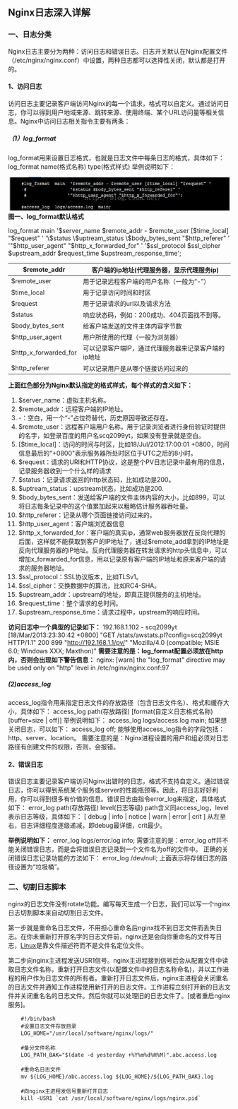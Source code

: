 ## Nginx日志深入详解

### 一、日志分类

Nginx日志主要分为两种：访问日志和错误日志。日志开关默认在Nginx配置文件（/etc/nginx/nginx.conf）中设置，两种日志都可以选择性关闭，默认都是打开的。

#### 1、访问日志

访问日志主要记录客户端访问Nginx的每一个请求，格式可以自定义。通过访问日志，你可以得到用户地域来源、跳转来源、使用终端、某个URL访问量等相关信息。Nginx中访问日志相关指令主要有两条：

##### （1）log_format

log_format用来设置日志格式，也就是日志文件中每条日志的格式，具体如下：
log_format name(格式名称) type(格式样式)
举例说明如下：

![](https://github.com/ZP-AlwaysWin/Nginx/blob/master/nginx-photos/464291-20170522230449273-1819232912.png)
	                         **图一、log_format默认格式**

log_format main '\$server_name \$remote_addr - \$remote_user [\$time_local] "$request" '
'\$status \$uptream_status \$body_bytes_sent "$http_referer" '
'"\$http_user_agent" "$http_x_forwarded_for" '
'\$ssl_protocol \$ssl_cipher \$upstream_addr \$request_time $upstream_response_time';

| $remote_addr          | 客户端的ip地址(代理服务器，显示代理服务ip)           |
| --------------------- | ---------------------------------------------------- |
| $remote_user          | 用于记录远程客户端的用户名称（一般为“-”）            |
| $time_local           | 用于记录访问时间和时区                               |
| $request              | 用于记录请求的url以及请求方法                        |
| $status               | 响应状态码，例如：200成功、404页面找不到等。         |
| $body_bytes_sent      | 给客户端发送的文件主体内容字节数                     |
| $http_user_agent      | 用户所使用的代理（一般为浏览器）                     |
| $http_x_forwarded_for | 可以记录客户端IP，通过代理服务器来记录客户端的ip地址 |
| $http_referer         | 可以记录用户是从哪个链接访问过来的                   |



**上面红色部分为Nginx默认指定的格式样式，每个样式的含义如下：**

1. $server_name：虚拟主机名称。
2. $remote_addr：远程客户端的IP地址。
3. -：空白，用一个“-”占位符替代，历史原因导致还存在。
4. $remote_user：远程客户端用户名称，用于记录浏览者进行身份验证时提供的名字，如登录百度的用户名scq2099yt，如果没有登录就是空白。
5. [$time_local]：访问的时间与时区，比如18/Jul/2012:17:00:01 +0800，时间信息最后的"+0800"表示服务器所处时区位于UTC之后的8小时。
6. $request：请求的URI和HTTP协议，这是整个PV日志记录中最有用的信息，记录服务器收到一个什么样的请求
7. $status：记录请求返回的http状态码，比如成功是200。
8. $uptream_status：upstream状态，比如成功是200.
9. $body_bytes_sent：发送给客户端的文件主体内容的大小，比如899，可以将日志每条记录中的这个值累加起来以粗略估计服务器吞吐量。
10. $http_referer：记录从哪个页面链接访问过来的。 
11. $http_user_agent：客户端浏览器信息
12. \$http_x_forwarded_for：客户端的真实ip，通常web服务器放在反向代理的后面，这样就不能获取到客户的IP地址了，通过$remote_add拿到的IP地址是反向代理服务器的iP地址。反向代理服务器在转发请求的http头信息中，可以增加x_forwarded_for信息，用以记录原有客户端的IP地址和原来客户端的请求的服务器地址。
13. $ssl_protocol：SSL协议版本，比如TLSv1。
14. $ssl_cipher：交换数据中的算法，比如RC4-SHA。 
15. $upstream_addr：upstream的地址，即真正提供服务的主机地址。 
16. $request_time：整个请求的总时间。 
17. $upstream_response_time：请求过程中，upstream的响应时间。

**访问日志中一个典型的记录如下：**
192.168.1.102 - scq2099yt [18/Mar/2013:23:30:42 +0800] "GET /stats/awstats.pl?config=scq2099yt HTTP/1.1" 200 899 "http://192.168.1.1/pv/" "Mozilla/4.0 (compatible; MSIE 6.0; Windows XXX; Maxthon)"
**需要注意的是：log_format配置必须放在http内，否则会出现如下警告信息：**
nginx: [warn] the "log_format" directive may be used only on "http" level in /etc/nginx/nginx.conf:97

##### (2)access_log

access_log指令用来指定日志文件的存放路径（包含日志文件名）、格式和缓存大小，具体如下：
access_log path(存放路径) [format(自定义日志格式名称) [buffer=size | off]]
举例说明如下：
access_log logs/access.log main;
如果想关闭日志，可以如下：
access_log off;
能够使用access_log指令的字段包括：http、server、location。
需要注意的是：Nginx进程设置的用户和组必须对日志路径有创建文件的权限，否则，会报错。



#### 2、错误日志

​	错误日志主要记录客户端访问Nginx出错时的日志，格式不支持自定义。通过错误日志，你可以得到系统某个服务或server的性能瓶颈等。因此，将日志好好利用，你可以得到很多有价值的信息。错误日志由指令error_log来指定，具体格式如下：
error_log path(存放路径) level(日志等级)
path含义同access_log，level表示日志等级，具体如下：
[ debug | info | notice | warn | error | crit ]
从左至右，日志详细程度逐级递减，即debug最详细，crit最少。

**举例说明如下：**
error_log logs/error.log info;
需要注意的是：error_log off并不能关闭错误日志，而是会将错误日志记录到一个文件名为off的文件中。
正确的关闭错误日志记录功能的方法如下：
error_log /dev/null;
上面表示将存储日志的路径设置为“垃圾桶”。



### 二、切割日志脚本

​	nginx的日志文件没有rotate功能。编写每天生成一个日志，我们可以写一个nginx日志切割脚本来自动切割日志文件。

​	第一步就是重命名日志文件，不用担心重命名后nginx找不到日志文件而丢失日志。在你未重新打开原名字的日志文件前，nginx还是会向你重命名的文件写日志，[Linux](http://lib.csdn.net/base/linux)是靠文件描述符而不是文件名定位文件。

​	第二步向nginx主进程发送USR1信号。nginx主进程接到信号后会从配置文件中读取日志文件名称，重新打开日志文件(以配置文件中的日志名称命名)，并以工作进程的用户作为日志文件的所有者。重新打开日志文件后，nginx主进程会关闭重名的日志文件并通知工作进程使用新打开的日志文件。工作进程立刻打开新的日志文件并关闭重名名的日志文件。然后你就可以处理旧的日志文件了。[或者重启nginx服务]。

        #!/bin/bash
        #设置日志文件存放目录
        LOG_HOME="/usr/local/software/nginx/logs/"
    
        #备分文件名称
        LOG_PATH_BAK="$(date -d yesterday +%Y%m%d%H%M)".abc.access.log
    
        #重命名日志文件
        mv ${LOG_HOME}/abc.access.log ${LOG_HOME}/${LOG_PATH_BAK}.log
    
        #向nginx主进程发信号重新打开日志 
        kill -USR1 `cat /usr/local/software/nginx/logs/nginx.pid`
